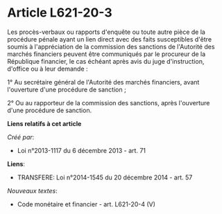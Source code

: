 # Article L621-20-3

Les procès-verbaux ou rapports d'enquête ou toute autre pièce de la procédure pénale ayant un lien direct avec des faits
susceptibles d'être soumis à l'appréciation de la commission des sanctions de l'Autorité des marchés financiers peuvent être
communiqués par le procureur de la République financier, le cas échéant après avis du juge d'instruction, d'office ou à leur
demande : 

1° Au secrétaire général de l'Autorité des marchés financiers, avant l'ouverture d'une procédure de sanction ; 

2° Ou au rapporteur de la commission des sanctions, après l'ouverture d'une procédure de sanction.

**Liens relatifs à cet article**

_Créé par_:

  - Loi n°2013-1117 du 6 décembre 2013 - art. 71

**Liens**:

  - TRANSFERE: Loi n°2014-1545 du 20 décembre 2014 - art. 57

_Nouveaux textes_:

  - Code monétaire et financier - art. L621-20-4 (V)
